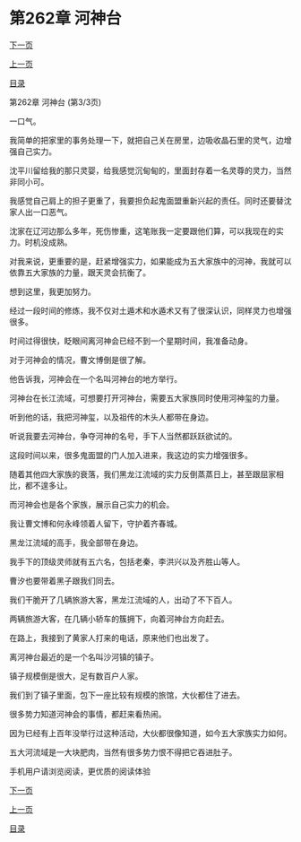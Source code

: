 <h1>第262章   河神台</h1>
            <div><p><a href="./0786_%E7%AC%AC263%E7%AB%A0_%E5%BC%BA%E5%87%BA%E5%A4%B4.md">下一页</a></p><p><a href="./0784_%E7%AC%AC262%E7%AB%A0_%E6%B2%B3%E7%A5%9E%E5%8F%B0.md">上一页</a></p><p><a href="../">目录</a></p></div>
            <div><p>第262章   河神台 (第3/3页)</p><p>一口气。</p><p>我简单的把家里的事务处理一下，就把自己关在房里，边吸收晶石里的灵气，边增强自己实力。</p><p>沈平川留给我的那只灵婴，给我感觉沉甸甸的，里面封存着一名灵尊的灵力，当然非同小可。</p><p>我感觉自己肩上的担子更重了，我要担负起鬼面盟重新兴起的责任。同时还要替沈家人出一口恶气。</p><p>沈家在辽河边那么多年，死伤惨重，这笔账我一定要跟他们算，可以我现在的实力。时机没成熟。</p><p>对我来说，更重要的是，赶紧增强实力，如果能成为五大家族中的河神，我就可以依靠五大家族的力量，跟天灵会抗衡了。</p><p>想到这里，我更加努力。</p><p>经过一段时间的修炼，我不仅对土遁术和水遁术又有了很深认识，同样灵力也增强很多。</p><p>时间过得很快，眨眼间离河神会已经不到一个星期时间，我准备动身。</p><p>对于河神会的情况，曹文博倒是很了解。</p><p>他告诉我，河神会在一个名叫河神台的地方举行。</p><p>河神台在长江流域，可想要打开河神台，需要五大家族同时使用河神玺的力量。</p><p>听到他的话，我把河神玺，以及祖传的木头人都带在身边。</p><p>听说我要去河神台，争夺河神的名号，手下人当然都跃跃欲试的。</p><p>这段时间以来，很多鬼面盟的门人加入进来，我这边的实力增强很多。</p><p>随着其他四大家族的衰落，我们黑龙江流域的实力反倒蒸蒸日上，甚至跟屈家相比，都不遑多让。</p><p>而河神会也是各个家族，展示自己实力的机会。</p><p>我让曹文博和何永峰领着人留下，守护着齐春城。</p><p>黑龙江流域的高手，我全部带在身边。</p><p>我手下的顶级灵师就有五六名，包括老秦，李洪兴以及齐胜山等人。</p><p>曹汐也要带着黑子跟我们同去。</p><p>我们干脆开了几辆旅游大客，黑龙江流域的人，出动了不下百人。</p><p>两辆旅游大客，在几辆小轿车的簇拥下，向着河神台方向赶去。</p><p>在路上，我接到了黄家人打来的电话，原来他们也出发了。</p><p>离河神台最近的是一个名叫沙河镇的镇子。</p><p>镇子规模倒是很大，足有数百户人家。</p><p>我们到了镇子里面，包下一座比较有规模的旅馆，大伙都住了进去。</p><p>很多势力知道河神会的事情，都赶来看热闹。</p><p>因为已经有上百年没举行过这种活动，大伙都很像知道，如今五大家族实力如何。</p><p>五大河流域是一大块肥肉，当然有很多势力恨不得把它吞进肚子。</p><p>手机用户请浏览阅读，更优质的阅读体验</p></div>
            <div><p><a href="./0786_%E7%AC%AC263%E7%AB%A0_%E5%BC%BA%E5%87%BA%E5%A4%B4.md">下一页</a></p><p><a href="./0784_%E7%AC%AC262%E7%AB%A0_%E6%B2%B3%E7%A5%9E%E5%8F%B0.md">上一页</a></p><p><a href="../">目录</a></p></div>